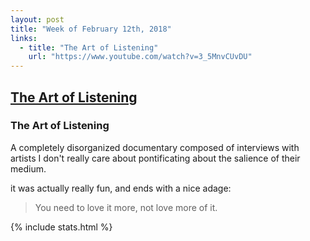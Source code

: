 ```yaml
---
layout: post
title: "Week of February 12th, 2018"
links:
  - title: "The Art of Listening"
    url: "https://www.youtube.com/watch?v=3_5MnvCUvDU"
---
```


## [The Art of Listening](https://www.youtube.com/watch?v=3_5MnvCUvDU)
### The Art of Listening

A completely disorganized documentary composed of interviews with artists I don't really care about pontificating about the salience of their medium.

it was actually really fun, and ends with a nice adage:

> You need to love it more, not love more of it.

{% include stats.html %}
